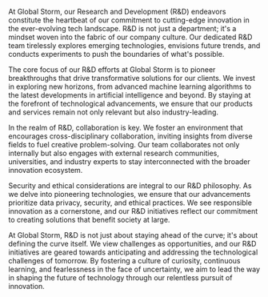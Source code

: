 At Global Storm, our Research and Development (R&D) endeavors constitute the heartbeat of our commitment to cutting-edge innovation in the ever-evolving tech landscape. R&D is not just a department; it's a mindset woven into the fabric of our company culture. Our dedicated R&D team tirelessly explores emerging technologies, envisions future trends, and conducts experiments to push the boundaries of what's possible.

The core focus of our R&D efforts at Global Storm is to pioneer breakthroughs that drive transformative solutions for our clients. We invest in exploring new horizons, from advanced machine learning algorithms to the latest developments in artificial intelligence and beyond. By staying at the forefront of technological advancements, we ensure that our products and services remain not only relevant but also industry-leading.

In the realm of R&D, collaboration is key. We foster an environment that encourages cross-disciplinary collaboration, inviting insights from diverse fields to fuel creative problem-solving. Our team collaborates not only internally but also engages with external research communities, universities, and industry experts to stay interconnected with the broader innovation ecosystem.

Security and ethical considerations are integral to our R&D philosophy. As we delve into pioneering technologies, we ensure that our advancements prioritize data privacy, security, and ethical practices. We see responsible innovation as a cornerstone, and our R&D initiatives reflect our commitment to creating solutions that benefit society at large.

At Global Storm, R&D is not just about staying ahead of the curve; it's about defining the curve itself. We view challenges as opportunities, and our R&D initiatives are geared towards anticipating and addressing the technological challenges of tomorrow. By fostering a culture of curiosity, continuous learning, and fearlessness in the face of uncertainty, we aim to lead the way in shaping the future of technology through our relentless pursuit of innovation.